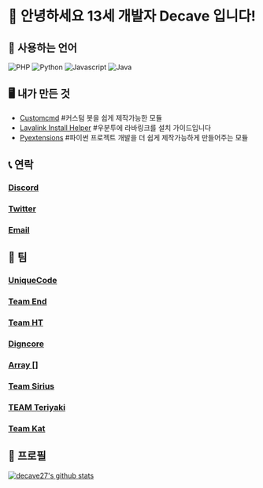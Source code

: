# 👋 안녕하세요 13세 개발자 Decave 입니다!

## 📄 사용하는 언어 

![PHP](https://img.shields.io/badge/-php-green?logo=php&style=for-the-badge)
![Python](https://img.shields.io/badge/Python-green?logo=Python&style=for-the-badge)
![Javascript](https://img.shields.io/badge/Javascript-green?logo=Javascript&style=for-the-badge)
![Java](https://img.shields.io/badge/Java-green?logo=Java&style=for-the-badge)



## 🖥️ 내가 만든 것
- [Customcmd](https://pypi.org/project/Customcmd/) #커스텀 봇을 쉽게 제작가능한 모듈
- [Lavalink Install Helper](https://github.com/decave27/lavalink-install-helper) #우분투에 라바링크를 설치 가이드입니다
- [Pyextensions](https://github.com/decave27/pyextensions) #파이썬 프로젝트 개발을 더 쉽게 제작가능하게 만들어주는 모듈

## 📞 연락
### [Discord](https://discord.com/users/717044065635532810)
### [Twitter](https://twitter.com/decave27)
### [Email](mailto:decave27@gmail.com)

## 🏢 팀
### [UniqueCode](https://discord.gg/ARCdUzC)
### [Team End](https://discord.gg/dHFzUjz)
### [Team HT](https://discord.gg/dMC7kUy)
### [Digncore](https://discord.gg/RstbdNr)
### [Array []](https://discord.gg/7k5bWur)
### [Team Sirius](https://discord.gg/b9ZhEZh)
### [TEAM Teriyaki](https://discord.gg/3vw3EQc)
### [Team Kat](https://discord.gg/R5UG5mR)

## 🧑 프로필
[![decave27's github stats](https://github-readme-stats.vercel.app/api?username=decave27)](https://github.com/decave27)
